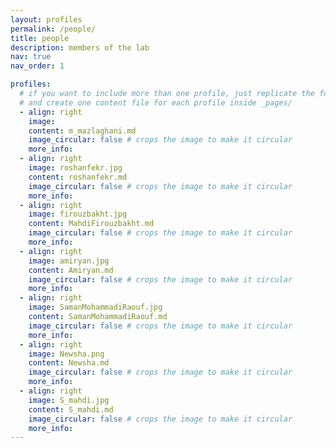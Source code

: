 ```yaml
---
layout: profiles
permalink: /people/
title: people
description: members of the lab
nav: true
nav_order: 1

profiles:
  # if you want to include more than one profile, just replicate the following block
  # and create one content file for each profile inside _pages/
  - align: right
    image: 
    content: m_mazlaghani.md
    image_circular: false # crops the image to make it circular
    more_info: 
  - align: right
    image: roshanfekr.jpg
    content: roshanfekr.md
    image_circular: false # crops the image to make it circular
    more_info: 
  - align: right
    image: firouzbakht.jpg
    content: MahdiFirouzbakht.md
    image_circular: false # crops the image to make it circular
    more_info:
  - align: right
    image: amiryan.jpg
    content: Amiryan.md
    image_circular: false # crops the image to make it circular
    more_info: 
  - align: right
    image: SamanMohammadiRaouf.jpg
    content: SamanMohammadiRaouf.md
    image_circular: false # crops the image to make it circular
    more_info:
  - align: right
    image: Newsha.png
    content: Newsha.md
    image_circular: false # crops the image to make it circular
    more_info:      
  - align: right
    image: S_mahdi.jpg
    content: S_mahdi.md
    image_circular: false # crops the image to make it circular
    more_info: 
---
```

